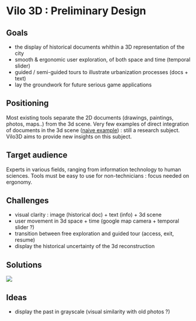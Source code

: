 # Vilo 3D : Preliminary Design

## Goals
* the display of historical documents whithin a 3D representation of the city
* smooth & ergonomic user exploration, of both space and time (temporal slider)
* guided / semi-guided tours to illustrate urbanization processes (docs + text)
* lay the groundwork for future serious game applications

## Positioning
Most existing tools separate the 2D documents (drawings, paintings, photos, maps..) from the 3d scene. Very few examples of direct integration of documents in the 3d scene ([naive example](https://www.youtube.com/watch?v=bAWTJO6oz-o&start=58)) : still a research subject. Vilo3D aims to provide new insights on this subject. 

## Target audience
Experts in various fields, ranging from information technology to human sciences. Tools must be easy to use for non-technicians : focus needed on ergonomy.

## Challenges
* visual clarity : image (historical doc) + text (info) + 3d scene
* user movement in 3d space + time (google map camera + temporal slider ?)
* transition between free exploration and guided tour (access, exit, resume)
* display the historical uncertainty of the 3d reconstruction

## Solutions

![](http://imgur.com/r1ew3zs.png)

## Ideas
* display the past in grayscale (visual similarity with old photos ?)
